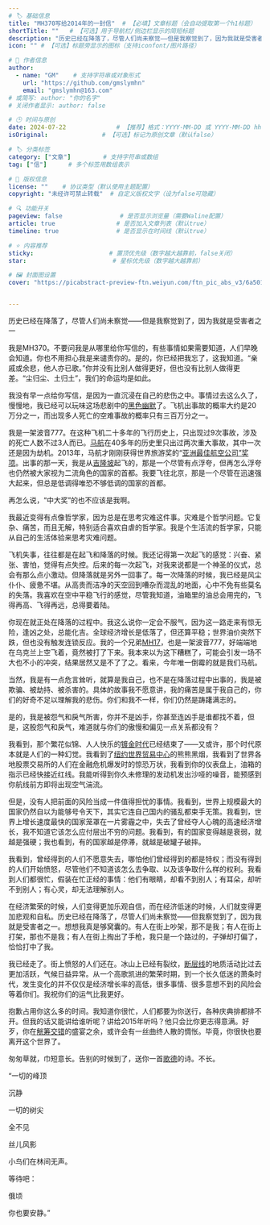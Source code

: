 ```yaml
---
# 🏷️ 基础信息
title: "MH370写给2014年的一封信"  # 【必填】文章标题（会自动提取第一个h1标题）
shortTitle: ""   # 【可选】用于导航栏/侧边栏显示的简短标题
description: "历史已经在降落了，尽管人们尚未察觉——但是我察觉到了，因为我就是受害者之一。" # 【SEO优化】用于搜索引擎显示的描述
icon: "" # 【可选】标题旁显示的图标（支持iconfont/图片路径）

# 👤 作者信息
author: 
  - name: "GM"    # 支持字符串或对象形式
    url: "https://github.com/gmslymhn" 
    email: "gmslymhn@163.com"
# 或简写: author: "你的名字" 
# 关闭作者显示: author: false

# 🕒 时间与原创
date: 2024-07-22              # 【推荐】格式：YYYY-MM-DD 或 YYYY-MM-DD hh:mm:ss
isOriginal:               # 【可选】标记为原创文章（默认false）

# 🏷️ 分类标签
category: ["文章"]         # 支持字符串或数组
tag: ["信"]      # 多个标签用数组表示

# 📜 版权信息
license: ""    # 协议类型（默认使用主题配置）
copyright: "未经许可禁止转载"  # 自定义版权文字（设为false可隐藏）

# 🔍 功能开关
pageview: false                # 是否显示浏览量（需要Waline配置）
article: true                 # 是否加入文章列表（默认true）
timeline: true                # 是否显示在时间线（默认true）

# ⭐ 内容推荐
sticky:                     # 置顶优先级（数字越大越靠前，false关闭）
star:                        # 星标优先级（数字越大越靠前）

# 🖼️ 封面图设置
cover: "https://picabstract-preview-ftn.weiyun.com/ftn_pic_abs_v3/6a501a0e04027196919a6b629f2c0361a2fee91c59a6e9d288ebf96ca68e24e8eb6277a12b9372eb0c13d794192c08c1?pictype=scale&from=30013&version=3.3.3.3&fname=2024-07-21w0ecX.jpg&size=750"  # 文章卡片封面图（建议尺寸：1200×600）


---
```


历史已经在降落了，尽管人们尚未察觉——但是我察觉到了，因为我就是受害者之一
<!-- more -->

我是MH370。不要问我是从哪里给你写信的，有些事情如果需要知道，人们早晚会知道。你也不用担心我是来谴责你的。是的，你已经把我忘了，这我知道。“亲戚或余悲，他人亦已歌。”你并没有比别人做得更好，但也没有比别人做得更差。“尘归尘、土归土”，我们的命运均是如此。

我没有早一点给你写信，是因为一直沉浸在自己的悲伤之中。事情过去这么久了，慢慢地，我已经可以玩味这场悲剧中的[黑色幽默](https://www.zhihu.com/search?q=黑色幽默&search_source=Entity&hybrid_search_source=Entity&hybrid_search_extra={"sourceType"%3A"answer"%2C"sourceId"%3A340991618})了。飞机出事故的概率大约是20万分之一，而出现多人死亡的空难事故的概率只有三百万分之一。

我是一架波音777。在这种飞机二十多年的飞行历史上，只出现过9次事故，涉及的死亡人数不过3人而已。[马航](https://www.zhihu.com/search?q=马航&search_source=Entity&hybrid_search_source=Entity&hybrid_search_extra={"sourceType"%3A"answer"%2C"sourceId"%3A340991618})在40多年的历史里只出过两次重大事故，其中一次还是因为劫机。2013年，马航才刚刚获得世界旅游奖的“[亚洲最佳航空公司”奖项](https://www.zhihu.com/search?q=亚洲最佳航空公司”奖项&search_source=Entity&hybrid_search_source=Entity&hybrid_search_extra={"sourceType"%3A"answer"%2C"sourceId"%3A340991618})。出事的那一天，我是从[吉隆坡](https://www.zhihu.com/search?q=吉隆坡&search_source=Entity&hybrid_search_source=Entity&hybrid_search_extra={"sourceType"%3A"answer"%2C"sourceId"%3A340991618})起飞的，那是一个尽管有点浮夸，但再怎么浮夸也仍然被大家视为二流角色的国家的首都。我要飞往北京，那是一个尽管在迅速强大起来，但总是低调得唯恐不够低调的国家的首都。

再怎么说，“中大奖”的也不应该是我啊。

我最近变得有点像哲学家，因为总是在思考灾难这件事。灾难是个哲学问题。它复杂、痛苦，而且无解，特别适合喜欢自虐的哲学家。我是个生活流的哲学家，只能从自己的生活体验来思考灾难问题。

飞机失事，往往都是在起飞和降落的时候。我还记得第一次起飞的感觉：兴奋、紧张、害怕，觉得有点失控。后来的每一次起飞，对我来说都是一个神圣的仪式，总会有那么点小激动。但降落就是另外一回事了。每一次降落的时候，我已经是风尘仆仆、疲惫不堪。从高贵而洁净的天空回到嘈杂而混乱的地面，心中不免有些莫名的失落。我喜欢在空中平稳飞行的感觉，尽管我知道，油箱里的油总会用完的，飞得再高、飞得再远，总得要着陆。

你现在就正处在降落的过程中。我这么说你一定会不服气，因为这一路走来有惊无险，逢凶之处，总能化吉。全球经济增长是低落了，但还算平稳；世界油价突然下跌，但也没有触发连锁反应。我的一个兄弟[MH17](https://www.zhihu.com/search?q=MH17&search_source=Entity&hybrid_search_source=Entity&hybrid_search_extra={"sourceType"%3A"answer"%2C"sourceId"%3A340991618})，也是一架波音777，好端端地在乌克兰上空飞着，竟然被打了下来。我本来以为这下糟糕了，可能会引发一场不大也不小的冲突，结果居然又是不了了之。看来，今年唯一倒霉的就是我们马航。

当然，我是有一点危言耸听，就算是我自己，也不是在降落过程中出事的，我是被欺骗、被劫持、被杀害的。具体的故事我不愿意讲，我的痛苦是属于我自己的，你们的好奇不足以理解我的悲伤。你们和我不一样，你们仍然是踌躇满志的。

是的，我是被怨气和戾气所害，你并不是凶手，你甚至连凶手是谁都找不着，但是，这股怨气和戾气，难道就与你们的傲慢和偏见一点关系都没有？

我看到，那个繁花似锦、人人快乐的[镀金时代](https://www.zhihu.com/search?q=镀金时代&search_source=Entity&hybrid_search_source=Entity&hybrid_search_extra={"sourceType"%3A"answer"%2C"sourceId"%3A340991618})已经结束了——又或许，那个时代原本就是人们的一种幻觉。我看到了[纽约世界贸易中心](https://www.zhihu.com/search?q=纽约世界贸易中心&search_source=Entity&hybrid_search_source=Entity&hybrid_search_extra={"sourceType"%3A"answer"%2C"sourceId"%3A340991618})的熊熊黑烟，我看到了世界各地股票交易所的人们在金融危机爆发时的惊恐万状，我看到你的仪表盘上，油箱的指示已经快接近红线。我能听得到你久未修理的发动机发出沙哑的噪音，能预感到你航线前方即将出现空气湍流。

但是，没有人把前面的风险当成一件值得担忧的事情。我看到，世界上规模最大的国家仍然自以为能够号令天下，其实它连自己国内的骚乱都束手无策。我看到，世界上增长速度最快的国家笼罩在一片雾霾之中，失去了曾经夺人心魄的高速经济增长，我不知道它该怎么应付层出不穷的问题。我看到，有的国家变得越是衰弱，就越是强硬；我也看到，有的国家越是停滞，就越是破罐子破摔。

我看到，曾经得到的人们不愿意失去，哪怕他们曾经得到的都是特权；而没有得到的人们开始愤怒，尽管他们不知道该怎么去争取、以及该争取什么样的权利。我看到人们都很忙，假装在忙正经的事情：他们有眼睛，却看不到别人；有耳朵，却听不到别人；有心灵，却无法理解别人。

在经济繁荣的时候，人们变得更加乐观自信，而在经济低迷的时候，人们就变得更加悲观和自私。历史已经在降落了，尽管人们尚未察觉——但我察觉到了，因为我就是受害者之一。想想我真是够窝囊的。有人在街上吵架，那不是我；有人在街上打架，那也不是我；有人在街上掏出了手枪，我只是一个路过的，子弹却打偏了，恰恰打中了我。

我已经走了。街上愤怒的人们还在。冰山上已经有裂纹，[断层线](https://www.zhihu.com/search?q=断层线&search_source=Entity&hybrid_search_source=Entity&hybrid_search_extra={"sourceType"%3A"answer"%2C"sourceId"%3A340991618})的地质活动比过去更加活跃，气候日益异常。从一个高歌凯进的繁荣时期，到一个长久低迷的萧条时代，发生变化的并不仅仅是经济增长率的高低，很多事情、很多意想不到的风险会等着你们。我祝你们的运气比我更好。

抱歉占用你这么多的时间。我知道你很忙，人们都要为你送行，各种庆典排都排不开。但我的话又能讲给谁听呢？讲给2015年听吗？他只会比你更志得意满。好歹，你在[觥筹交错](https://www.zhihu.com/search?q=觥筹交错&search_source=Entity&hybrid_search_source=Entity&hybrid_search_extra={"sourceType"%3A"answer"%2C"sourceId"%3A340991618})的盛宴之余，或许会有一丝曲终人散的惆怅。毕竟，你很快也要离开这个世界了。

匆匆草就，巾短意长。告别的时候到了，送你一首[歌德](https://www.zhihu.com/search?q=歌德&search_source=Entity&hybrid_search_source=Entity&hybrid_search_extra={"sourceType"%3A"answer"%2C"sourceId"%3A340991618})的诗。不长。

“一切的峰顶

沉静

一切的树尖

全不见

丝儿风影

小鸟们在林间无声。

等待吧：

俄顷

你也要安静。”